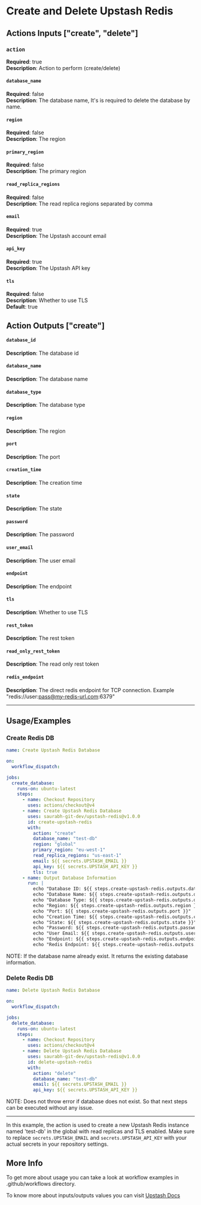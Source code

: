 
# Create and Delete Upstash Redis

## Actions Inputs ["create", "delete"]

### `action`

**Required**: true  
**Description**: Action to perform (create/delete)

#### `database_name`

**Required**: false  
**Description**: The database name, It's is required to delete the database by name.

#### `region`

**Required**: false  
**Description**: The region

#### `primary_region`

**Required**: false  
**Description**: The primary region

#### `read_replica_regions`

**Required**: false  
**Description**: The read replica regions separated by comma

#### `email`

**Required**: true  
**Description**: The Upstash account email

#### `api_key`

**Required**: true  
**Description**: The Upstash API key

#### `tls`

**Required**: false  
**Description**: Whether to use TLS  
**Default**: true

## Action Outputs ["create"]

#### `database_id`

**Description**: The database id

#### `database_name`

**Description**: The database name

#### `database_type`

**Description**: The database type

#### `region`

**Description**: The region

#### `port`

**Description**: The port

#### `creation_time`

**Description**: The creation time

#### `state`

**Description**: The state

#### `password`

**Description**: The password

#### `user_email`

**Description**: The user email

#### `endpoint`

**Description**: The endpoint

#### `tls`

**Description**: Whether to use TLS

#### `rest_token`

**Description**: The rest token

#### `read_only_rest_token`

**Description**: The read only rest token

#### `redis_endpoint`

**Description**: The direct redis endpoint for TCP connection. Example "redis://user:pass@my-redis-url.com:6379"


---

## Usage/Examples

### Create Redis DB

```yml
name: Create Upstash Redis Database

on:
  workflow_dispatch:

jobs:
  create_database:
    runs-on: ubuntu-latest
    steps:
      - name: Checkout Repository
        uses: actions/checkout@v4
      - name: Create Upstash Redis Database
        uses: saurabh-git-dev/upstash-redis@v1.0.0
        id: create-upstash-redis
        with:
          action: "create"
          database_name: "test-db"
          region: "global"
          primary_region: "eu-west-1"
          read_replica_regions: "us-east-1"
          email: ${{ secrets.UPSTASH_EMAIL }}
          api_key: ${{ secrets.UPSTASH_API_KEY }}
          tls: true
      - name: Output Database Information
        run: |
          echo "Database ID: ${{ steps.create-upstash-redis.outputs.database_id }}"
          echo "Database Name: ${{ steps.create-upstash-redis.outputs.database_name }}"
          echo "Database Type: ${{ steps.create-upstash-redis.outputs.database_type }}"
          echo "Region: ${{ steps.create-upstash-redis.outputs.region }}"
          echo "Port: ${{ steps.create-upstash-redis.outputs.port }}"
          echo "Creation Time: ${{ steps.create-upstash-redis.outputs.creation_time }}"
          echo "State: ${{ steps.create-upstash-redis.outputs.state }}"
          echo "Password: ${{ steps.create-upstash-redis.outputs.password }}"
          echo "User Email: ${{ steps.create-upstash-redis.outputs.user_email }}"
          echo "Endpoint: ${{ steps.create-upstash-redis.outputs.endpoint }}"
          echo "Redis Endpoint: ${{ steps.create-upstash-redis.outputs.redis_endpoint }}"

```

NOTE: If the database name already exist. It returns the existing database information.

### Delete Redis DB

```yml
name: Delete Upstash Redis Database

on:
  workflow_dispatch:

jobs:
  delete_database:
    runs-on: ubuntu-latest
    steps:
      - name: Checkout Repository
        uses: actions/checkout@v4
      - name: Delete Upstash Redis Database
        uses: saurabh-git-dev/upstash-redis@v1.0.0
        id: delete-upstash-redis
        with:
          action: "delete"
          database_name: "test-db"
          email: ${{ secrets.UPSTASH_EMAIL }}
          api_key: ${{ secrets.UPSTASH_API_KEY }}
```
NOTE: Does not throw error if database does not exist. So that next steps can be executed without any issue.

---
In this example, the action is used to create a new Upstash Redis instance named 'test-db' in the global with read replicas and TLS enabled. Make sure to replace `secrets.UPSTASH_EMAIL` and `secrets.UPSTASH_API_KEY` with your actual secrets in your repository settings.

## More Info
To get more about usage you can take a look at workflow examples in .github/workflows directory.

To know more about inputs/outputs values you can visit [Upstash Docs](https://upstash.com/docs/devops/developer-api/redis/create_database)

